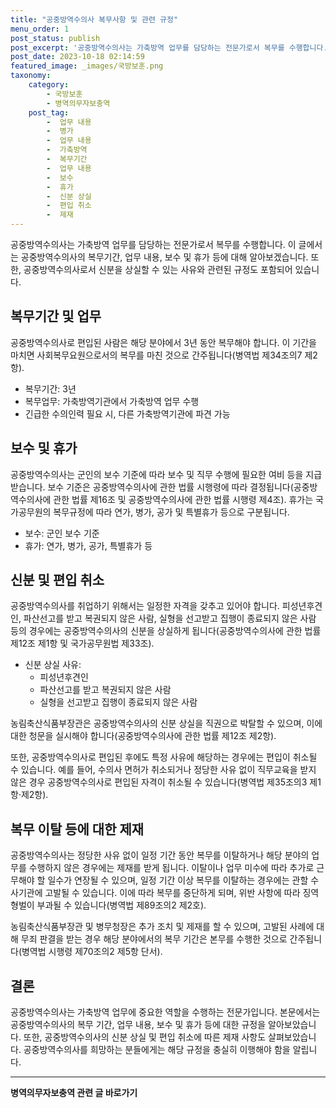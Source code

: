 ```yaml
---
title: "공중방역수의사 복무사항 및 관련 규정"
menu_order: 1
post_status: publish
post_excerpt: '공중방역수의사는 가축방역 업무를 담당하는 전문가로서 복무를 수행합니다. 이 글에서는 공중방역수의사의 복무기간, 업무 내용, 보수 및 휴가 등에 대해 알아보겠습니다. 또한, 공중방역수의사로서 신분을 상실할 수 있는 사유와 관련된 규정도 포함되어 있습니다.'
post_date: 2023-10-18 02:14:59
featured_image: _images/국방보훈.png
taxonomy:
    category:
        - 국방보훈
        - 병역의무자보충역
    post_tag:
        -  업무 내용
        -  병가
        -  업무 내용
        -  가축방역
        -  복무기간
        -  업무 내용
        -  보수
        -  휴가
        -  신분 상실
        -  편입 취소
        -  제재
---
```




공중방역수의사는 가축방역 업무를 담당하는 전문가로서 복무를 수행합니다. 이 글에서는 공중방역수의사의 복무기간, 업무 내용, 보수 및 휴가 등에 대해 알아보겠습니다. 또한, 공중방역수의사로서 신분을 상실할 수 있는 사유와 관련된 규정도 포함되어 있습니다.

## 복무기간 및 업무

공중방역수의사로 편입된 사람은 해당 분야에서 3년 동안 복무해야 합니다. 이 기간을 마치면 사회복무요원으로서의 복무를 마친 것으로 간주됩니다(병역법 제34조의7 제2항). 

- 복무기간: 3년
- 복무업무: 가축방역기관에서 가축방역 업무 수행
- 긴급한 수의인력 필요 시, 다른 가축방역기관에 파견 가능

## 보수 및 휴가

공중방역수의사는 군인의 보수 기준에 따라 보수 및 직무 수행에 필요한 여비 등을 지급받습니다. 보수 기준은 공중방역수의사에 관한 법률 시행령에 따라 결정됩니다(공중방역수의사에 관한 법률 제16조 및 공중방역수의사에 관한 법률 시행령 제4조). 휴가는 국가공무원의 복무규정에 따라 연가, 병가, 공가 및 특별휴가 등으로 구분됩니다.

- 보수: 군인 보수 기준
- 휴가: 연가, 병가, 공가, 특별휴가 등

## 신분 및 편입 취소

공중방역수의사를 취업하기 위해서는 일정한 자격을 갖추고 있어야 합니다. 피성년후견인, 파산선고를 받고 복권되지 않은 사람, 실형을 선고받고 집행이 종료되지 않은 사람 등의 경우에는 공중방역수의사의 신분을 상실하게 됩니다(공중방역수의사에 관한 법률 제12조 제1항 및 국가공무원법 제33조). 

- 신분 상실 사유:
  - 피성년후견인
  - 파산선고를 받고 복권되지 않은 사람
  - 실형을 선고받고 집행이 종료되지 않은 사람

농림축산식품부장관은 공중방역수의사의 신분 상실을 직권으로 박탈할 수 있으며, 이에 대한 청문을 실시해야 합니다(공중방역수의사에 관한 법률 제12조 제2항).

또한, 공중방역수의사로 편입된 후에도 특정 사유에 해당하는 경우에는 편입이 취소될 수 있습니다. 예를 들어, 수의사 면허가 취소되거나 정당한 사유 없이 직무교육을 받지 않은 경우 공중방역수의사로 편입된 자격이 취소될 수 있습니다(병역법 제35조의3 제1항·제2항).

## 복무 이탈 등에 대한 제재

공중방역수의사는 정당한 사유 없이 일정 기간 동안 복무를 이탈하거나 해당 분야의 업무를 수행하지 않은 경우에는 제재를 받게 됩니다. 이탈이나 업무 미수에 따라 추가로 근무해야 할 일수가 연장될 수 있으며, 일정 기간 이상 복무를 이탈하는 경우에는 관할 수사기관에 고발될 수 있습니다. 이에 따라 복무를 중단하게 되며, 위반 사항에 따라 징역 형벌이 부과될 수 있습니다(병역법 제89조의2 제2호).

농림축산식품부장관 및 병무청장은 추가 조치 및 제재를 할 수 있으며, 고발된 사례에 대해 무죄 판결을 받는 경우 해당 분야에서의 복무 기간은 본무를 수행한 것으로 간주됩니다(병역법 시행령 제70조의2 제5항 단서).

## 결론

공중방역수의사는 가축방역 업무에 중요한 역할을 수행하는 전문가입니다. 본문에서는 공중방역수의사의 복무 기간, 업무 내용, 보수 및 휴가 등에 대한 규정을 알아보았습니다. 또한, 공중방역수의사의 신분 상실 및 편입 취소에 따른 제재 사항도 살펴보았습니다. 공중방역수의사를 희망하는 분들에게는 해당 규정을 충실히 이행해야 함을 알립니다.

[참고링크]: https://example.com/ "공중방역수의사 관련 법령"
<!-- wp:separator -->
<hr class="wp-block-separator has-alpha-channel-opacity"/>
<!-- /wp:separator -->

<!-- wp:group {"backgroundColor":"base","layout":{"type":"constrained"}} -->
<div class="wp-block-group has-base-background-color has-background"><!-- wp:paragraph {"align":"center","fontSize":"medium"} -->
<p class="has-text-align-center has-large-font-size"><strong>병역의무자보충역 관련 글 바로가기</strong></p>
<!-- /wp:paragraph -->


<!-- wp:latest-posts
{"categories":[{"id":9045,"count":19,"description":"","link":"https://uknowlaw.com/category/%eb%b3%91%ec%97%ad%ec%9d%98%eb%ac%b4%ec%9e%90%eb%b3%b4%ec%b6%a9%ec%97%ad/","name":"병역의무자보충역","slug":"병역의무자보충역","taxonomy":"category","parent":0,"meta":[],"_links":{"self":[{"href":"https://uknowlaw.com/wp-json/wp/v2/categories/9045"}],"collection":[{"href":"https://uknowlaw.com/wp-json/wp/v2/categories"}],"about":[{"href":"https://uknowlaw.com/wp-json/wp/v2/taxonomies/category"}],"wp:post_type":[{"href":"https://uknowlaw.com/wp-json/wp/v2/posts?categories=9045"}],"curies":[{"name":"wp","href":"https://api.w.org/{rel}","templated":true}]}}],"postsToShow":100,"excerptLength":28,"postLayout":"grid","columns":2,"featuredImageAlign":"left","featuredImageSizeSlug":"large","fontSize":"small"} /--></div>
<!-- /wp:group -->